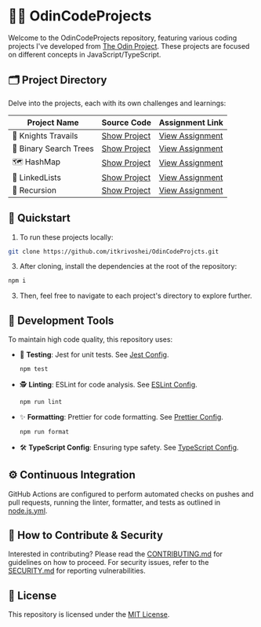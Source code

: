 # 🧑‍💻 OdinCodeProjects

Welcome to the OdinCodeProjects repository, featuring various coding projects I've developed from [The Odin Project](https://github.com/TheOdinProject). These projects are focused on different concepts in JavaScript/TypeScript.

## 🗂 Project Directory

Delve into the projects, each with its own challenges and learnings:

| Project Name           | Source Code                             | Assignment Link                                                                                     |
| ---------------------- | --------------------------------------- | --------------------------------------------------------------------------------------------------- |
| 🐴 Knights Travails    | [Show Project](./src/KnightsTravails)   | [View Assignment](https://www.theodinproject.com/lessons/javascript-knights-travails#assignment)    |
| 🌳 Binary Search Trees | [Show Project](./src/BinarySearchTrees) | [View Assignment](https://www.theodinproject.com/lessons/javascript-binary-search-trees#assignment) |
| 🗺️ HashMap             | [Show Project](./src/HashMap)           | [View Assignment](https://www.theodinproject.com/lessons/javascript-hashmap#assignment)             |
| 🔗 LinkedLists         | [Show Project](./src/LinkedLists)       | [View Assignment](https://www.theodinproject.com/lessons/javascript-linked-lists#assignment)        |
| 🔄 Recursion           | [Show Project](./src/Recursion)         | [View Assignment](https://www.theodinproject.com/lessons/javascript-recursion)                      |

## 🚀 Quickstart

1. To run these projects locally:

```sh
git clone https://github.com/itkrivoshei/OdinCodeProjcts.git
```

3. After cloning, install the dependencies at the root of the repository:

```sh
npm i
```

3. Then, feel free to navigate to each project's directory to explore further.

## 🔧 Development Tools

To maintain high code quality, this repository uses:

- 🧪 **Testing**: Jest for unit tests. See [Jest Config](.config/jest.config.json).
  ```sh
  npm test
  ```
- 🕵️ **Linting**: ESLint for code analysis. See [ESLint Config](.config/.eslintrc.json).
  ```sh
  npm run lint
  ```
- ✨ **Formatting**: Prettier for code formatting. See [Prettier Config](.config/.prettierrc).
  ```sh
  npm run format
  ```
- 🛠️ **TypeScript Config**: Ensuring type safety. See [TypeScript Config](.config/tsconfig.json).

## ⚙️ Continuous Integration

GitHub Actions are configured to perform automated checks on pushes and pull requests, running the linter, formatter, and tests as outlined in [node.js.yml](.github/workflows/node.js.yml).

## 📝 How to Contribute & Security

Interested in contributing? Please read the [CONTRIBUTING.md](CONTRIBUTING.md) for guidelines on how to proceed. For security issues, refer to the [SECURITY.md](SECURITY.md) for reporting vulnerabilities.

## 📄 License

This repository is licensed under the [MIT License](LICENSE).
